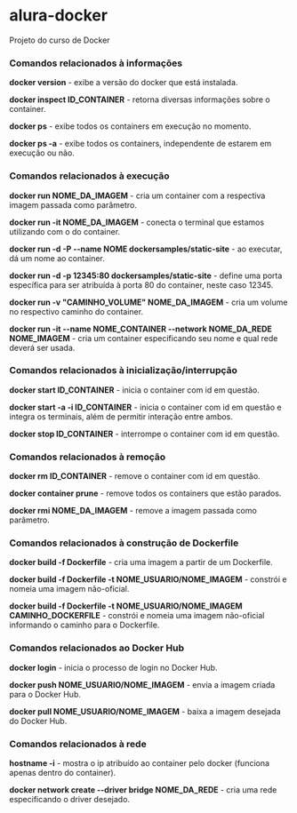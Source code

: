 # alura-docker
Projeto do curso de Docker

<h3>Comandos relacionados à informações</h3>

<b>docker version</b> - exibe a versão do docker que está instalada.

<b>docker inspect ID_CONTAINER</b> - retorna diversas informações sobre o container.

<b>docker ps</b> - exibe todos os containers em execução no momento.

<b>docker ps -a</b> - exibe todos os containers, independente de estarem em execução ou não.

<h3>Comandos relacionados à execução</h3>

<b>docker run NOME_DA_IMAGEM</b> - cria um container com a respectiva imagem passada como parâmetro.

<b>docker run -it NOME_DA_IMAGEM</b> - conecta o terminal que estamos utilizando com o do container.

<b>docker run -d -P --name NOME dockersamples/static-site</b> - ao executar, dá um nome ao container.

<b>docker run -d -p 12345:80 dockersamples/static-site</b> - define uma porta específica para ser atribuída à porta 80 do container, neste caso 12345.

<b>docker run -v "CAMINHO_VOLUME" NOME_DA_IMAGEM</b> - cria um volume no respectivo caminho do container.

<b>docker run -it --name NOME_CONTAINER --network NOME_DA_REDE NOME_IMAGEM</b> - cria um container especificando seu nome e qual rede deverá ser usada.

<h3>Comandos relacionados à inicialização/interrupção</h3>

<b>docker start ID_CONTAINER</b> - inicia o container com id em questão.

<b>docker start -a -i ID_CONTAINER</b> - inicia o container com id em questão e integra os terminais, além de permitir interação entre ambos.

<b>docker stop ID_CONTAINER</b> - interrompe o container com id em questão.

<h3>Comandos relacionados à remoção</h3>

<b>docker rm ID_CONTAINER</b> - remove o container com id em questão.

<b>docker container prune</b> - remove todos os containers que estão parados.

<b>docker rmi NOME_DA_IMAGEM</b> - remove a imagem passada como parâmetro.

<h3>Comandos relacionados à construção de Dockerfile</h3>

<b>docker build -f Dockerfile</b> - cria uma imagem a partir de um Dockerfile.

<b>docker build -f Dockerfile -t NOME_USUARIO/NOME_IMAGEM</b> - constrói e nomeia uma imagem não-oficial.

<b>docker build -f Dockerfile -t NOME_USUARIO/NOME_IMAGEM CAMINHO_DOCKERFILE</b> - constrói e nomeia uma imagem não-oficial informando o caminho para o Dockerfile.

<h3>Comandos relacionados ao Docker Hub</h3>

<b>docker login</b> - inicia o processo de login no Docker Hub.

<b>docker push NOME_USUARIO/NOME_IMAGEM</b> - envia a imagem criada para o Docker Hub.

<b>docker pull NOME_USUARIO/NOME_IMAGEM</b> - baixa a imagem desejada do Docker Hub.

<h3>Comandos relacionados à rede</h3>

<b>hostname -i</b> - mostra o ip atribuído ao container pelo docker (funciona apenas dentro do container).

<b>docker network create --driver bridge NOME_DA_REDE</b> - cria uma rede especificando o driver desejado.